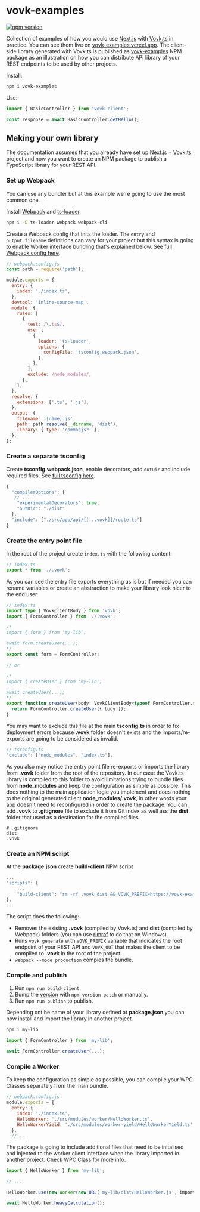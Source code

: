# vovk-examples

<a href="https://www.npmjs.com/package/vovk-examples"><img src="https://badge.fury.io/js/vovk-examples.svg" alt="npm version" /></a>

Collection of examples of how you would use [Next.js](https://nextjs.org/) with [Vovk.ts](https://vovk.dev/) in practice. You can see them live on [vovk-examples.vercel.app](https://vovk-examples.vercel.app/). The client-side library generated with Vovk.ts is published as [vovk-examples](https://www.npmjs.com/package/vovk-examples) NPM package as an illustration on how you can distribute API library of your REST endpoints to be used by other projects.

Install:

```sh
npm i vovk-examples
```

Use:

```ts
import { BasicController } from 'vovk-client';

const response = await BasicController.getHello();
```

## Making your own library

The documentation assumes that you already have set up [Next.js](https://nextjs.org/) + [Vovk.ts](https://vovk.dev/) project and now you want to create an NPM package to publish a TypeScript library for your REST API.

### Set up Webpack

You can use any bundler but at this example we're going to use the most common one.

Install [Webpack](https://webpack.js.org/) and [ts-loader](https://www.npmjs.com/package/ts-loader).

```sh
npm i -D ts-loader webpack webpack-cli
```

Create a Webpack config that inits the loader. The `entry` and `output.filename` definitions can vary for your project but this syntax is going to enable Worker interface bundling that's explained below. See [full Webpack config here](./webpack.config.js).

```js
// webpack.config.js
const path = require('path');

module.exports = {
  entry: {
    index: './index.ts',
  },
  devtool: 'inline-source-map',
  module: {
    rules: [
      {
        test: /\.ts$/,
        use: [
          {
            loader: 'ts-loader',
            options: {
              configFile: 'tsconfig.webpack.json',
            },
          },
        ],
        exclude: /node_modules/,
      },
    ],
  },
  resolve: {
    extensions: ['.ts', '.js'],
  },
  output: {
    filename: '[name].js',
    path: path.resolve(__dirname, 'dist'),
    library: { type: 'commonjs2' },
  },
};
```

### Create a separate tsconfig

Create **tsconfig.webpack.json**, enable decorators, add `outDir` and include required files. See [full tsconfig here](./tsconfig.webpack.json).

```ts
{
  "compilerOptions": {
   // ...
    "experimentalDecorators": true,
    "outDir": "./dist"
  },
  "include": ["./src/app/api/[[...vovk]]/route.ts"]
}
```

### Create the entry point file

In the root of the project create `index.ts` with the following content:

```ts
// index.ts
export * from './.vovk';
```

As you can see the entry file exports everything as is but if needed you can rename variables or create an abstraction to make your library look nicer to the end user.

```ts
// index.ts
import type { VovkClientBody } from 'vovk';
import { FormController } from './.vovk';

/*
import { form } from 'my-lib';

await form.createUser(...);
*/
export const form = FormController;

// or

/*
import { createUser } from 'my-lib';

await createUser(...);
*/
export function createUser(body: VovkClientBody<typeof FormController.createUser>) {
  return FormController.createUser({ body });
}
```

You may want to exclude this file at the main **tsconfig.ts** in order to fix deployment errors because **.vovk** folder doesn't exists and the imports/re-exports are going to be considered as invalid.

```js
// tsconfig.ts
"exclude": ["node_modules", "index.ts"],
```

As you also may notice the entry point file re-exports or imports the library from **.vovk** folder from the root of the repository. In our case the Vovk.ts library is compiled to this folder to avoid limitations trying to bundle files from **node_modules** and keep the configuration as simple as possible. This does nothing to the main application logic you implement and does nothing to the original generated client **node_modules/.vovk**, in other words your app doesn't need to reconfigured in order to create the package. You can add **.vovk** to **.gitignore** file to exclude it from Git index as well ass the **dist** folder that used as a destination for the compiled files.

```gitignore
# .gitignore
dist
.vovk
```

### Create an NPM script

At the **package.json** create **build-client** NPM script

```js
...
"scripts": {
    ...
    "build-client": "rm -rf .vovk dist && VOVK_PREFIX=https://vovk-examples.vercel.app/api VOVK_OUT=.vovk vovk generate && webpack --mode production"
},
...
```

The script does the following:

- Removes the existing **.vovk** (compiled by Vovk.ts) and **dist** (compiled by Webpack) folders (you can use [rimraf](https://www.npmjs.com/package/rimraf) to do that on Windows).
- Runs `vovk generate` with `VOVK_PREFIX` variable that indicates the root endpoint of your REST API and `VOVK_OUT` that makes the client to be compiled to **.vovk** in the root of the project.
- `webpack --mode production` compies the bundle.

### Compile and publish

1. Run `npm run build-client`.
1. Bump the [version](https://docs.npmjs.com/cli/v8/commands/npm-version) with `npm version patch` or manually.
1. Run `npm run publish` to publish.

Depending ont he name of your library defined at **package.json** you can now install and import the library in another project.

```sh
npm i my-lib
```

```ts
import { FormController } from 'my-lib';

await FormController.createUser(...);
```

### Compile a Worker

To keep the configuration as simple as possible, you can compile your WPC Classes separately from the main bundle.

```js
// webpack.config.js
module.exports = {
  entry: {
    index: './index.ts',
    HelloWorker: './src/modules/worker/HelloWorker.ts',
    HelloWorkerYield: './src/modules/worker-yield/HelloWorkerYield.ts',
  },
  // ...
```

The package is going to include additional files that need to be initalised and injected to the worker client interface when the library imported in another project. Check [WPC Class](https://vovk.dev/worker) for more info.

```ts
import { HelloWorker } from 'my-lib';

// ...

HelloWorker.use(new Worker(new URL('my-lib/dist/HelloWorker.js', import.meta.url)));

await HelloWorker.heavyCalculation();
```
